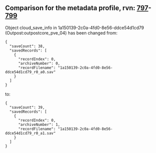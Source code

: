 ## Comparison for the metadata profile, rvn: [797](https://github.com/PRO100KatYT/FortniteProfileRevisions/tree/main/profiles/metadata/797%20metadata.json)-[799](https://github.com/PRO100KatYT/FortniteProfileRevisions/tree/main/profiles/metadata/799%20metadata.json)

Object cloud_save_info in 1a150139-2c0a-4fd0-8e56-ddce54d1cd79 (Outpost:outpostcore_pve_04) has been changed from:

```
{
  "saveCount": 38,
  "savedRecords": [
    {
      "recordIndex": 0,
      "archiveNumber": 0,
      "recordFilename": "1a150139-2c0a-4fd0-8e56-ddce54d1cd79_r0_a0.sav"
    }
  ]
}
```

to:

```
{
  "saveCount": 39,
  "savedRecords": [
    {
      "recordIndex": 0,
      "archiveNumber": 1,
      "recordFilename": "1a150139-2c0a-4fd0-8e56-ddce54d1cd79_r0_a1.sav"
    }
  ]
}
```

<br><br>
